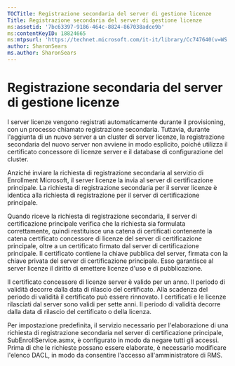 ```yaml
---
TOCTitle: Registrazione secondaria del server di gestione licenze
Title: Registrazione secondaria del server di gestione licenze
ms:assetid: '7bc63397-9186-464c-8824-867038adce9b'
ms:contentKeyID: 18824665
ms:mtpsurl: 'https://technet.microsoft.com/it-it/library/Cc747640(v=WS.10)'
author: SharonSears
ms.author: SharonSears
---
```


Registrazione secondaria del server di gestione licenze
=======================================================

I server licenze vengono registrati automaticamente durante il provisioning, con un processo chiamato registrazione secondaria. Tuttavia, durante l'aggiunta di un nuovo server a un cluster di server licenze, la registrazione secondaria del nuovo server non avviene in modo esplicito, poiché utilizza il certificato concessore di licenze server e il database di configurazione del cluster.

Anziché inviare la richiesta di registrazione secondaria al servizio di Enrollment Microsoft, il server licenze la invia al server di certificazione principale. La richiesta di registrazione secondaria per il server licenze è identica alla richiesta di registrazione per il server di certificazione principale.

Quando riceve la richiesta di registrazione secondaria, il server di certificazione principale verifica che la richiesta sia formulata correttamente, quindi restituisce una catena di certificati contenente la catena certificato concessore di licenze del server di certificazione principale, oltre a un certificato firmato dal server di certificazione principale. Il certificato contiene la chiave pubblica del server, firmata con la chiave privata del server di certificazione principale. Esso garantisce al server licenze il diritto di emettere licenze d'uso e di pubblicazione.

Il certificato concessore di licenze server è valido per un anno. Il periodo di validità decorre dalla data di rilascio del certificato. Alla scadenza del periodo di validità il certificato può essere rinnovato. I certificati e le licenze rilasciati dal server sono validi per sette anni. Il periodo di validità decorre dalla data di rilascio del certificato o della licenza.

Per impostazione predefinita, il servizio necessario per l'elaborazione di una richiesta di registrazione secondaria nel server di certificazione principale, SubEnrollService.asmx, è configurato in modo da negare tutti gli accessi. Prima di che le richieste possano essere elaborate, è necessario modificare l'elenco DACL, in modo da consentire l'accesso all'amministratore di RMS.
